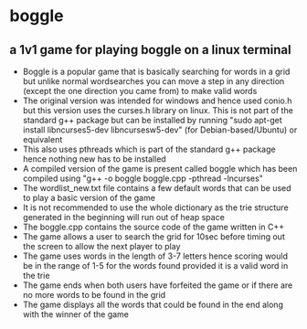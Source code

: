 # boggle

## a 1v1 game for playing boggle on a linux terminal

- Boggle is a popular game that is basically searching for words in a grid but unlike normal wordsearches you can move a step in any direction (except the one direction you came from) to make valid words
- The original version was intended for windows and hence used conio.h but this version uses the curses.h library on linux. This is not part of the standard g++ package but can be installed by running "sudo apt-get install libncurses5-dev libncursesw5-dev" (for Debian-based/Ubuntu) or equivalent 
- This also uses pthreads which is part of the standard g++ package hence nothing new has to be installed
- A compiled version of the game is present called boggle which has been compiled using "g++ -o boggle boggle.cpp -pthread -lncurses"
- The wordlist_new.txt file contains a few default words that can be used to play a basic version of the game
- It is not recommended to use the whole dictionary as the trie structure generated in the beginning will run out of heap space
- The boggle.cpp contains the source code of the game written in C++
- The game allows a user to search the grid for 10sec before timing out the screen to allow the next player to play
- The game uses words in the length of 3-7 letters hence scoring would be in the range of 1-5 for the words found provided it is a valid word in the trie
- The game ends when both users have forfeited the game or if there are no more words to be found in the grid
- The game displays all the words that could be found in the end along with the winner of the game